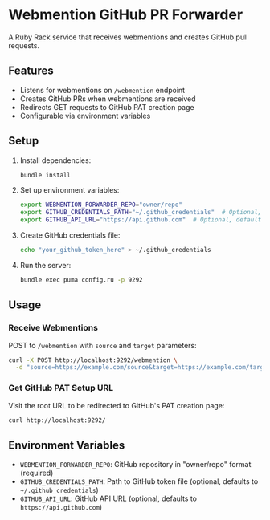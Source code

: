# Webmention GitHub PR Forwarder

A Ruby Rack service that receives webmentions and creates GitHub pull requests.

## Features

- Listens for webmentions on `/webmention` endpoint
- Creates GitHub PRs when webmentions are received
- Redirects GET requests to GitHub PAT creation page
- Configurable via environment variables

## Setup

1. Install dependencies:
   ```bash
   bundle install
   ```

2. Set up environment variables:
   ```bash
   export WEBMENTION_FORWARDER_REPO="owner/repo"
   export GITHUB_CREDENTIALS_PATH="~/.github_credentials"  # Optional, defaults to ~/.github_credentials
   export GITHUB_API_URL="https://api.github.com"  # Optional, defaults to GitHub API
   ```

3. Create GitHub credentials file:
   ```bash
   echo "your_github_token_here" > ~/.github_credentials
   ```

4. Run the server:
   ```bash
   bundle exec puma config.ru -p 9292
   ```

## Usage

### Receive Webmentions

POST to `/webmention` with `source` and `target` parameters:

```bash
curl -X POST http://localhost:9292/webmention \
  -d "source=https://example.com/source&target=https://example.com/target"
```

### Get GitHub PAT Setup URL

Visit the root URL to be redirected to GitHub's PAT creation page:

```bash
curl http://localhost:9292/
```

## Environment Variables

- `WEBMENTION_FORWARDER_REPO`: GitHub repository in "owner/repo" format (required)
- `GITHUB_CREDENTIALS_PATH`: Path to GitHub token file (optional, defaults to `~/.github_credentials`)
- `GITHUB_API_URL`: GitHub API URL (optional, defaults to `https://api.github.com`)
